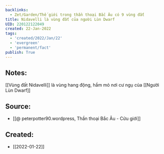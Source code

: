 ```yaml
---
backlinks:
  - Zet/Garden/Thế giới trong thần thoại Bắc Âu có 9 vùng đất
title: Nidavelli là vùng đất của người Lùn Dwarf
UID: 220122122049
created: 22-Jan-2022
tags:
  - 'created/2022/Jan/22'
  - 'evergreen'
  - 'permanent/fact'
publish: True
---
```

## Notes:
[[Vùng đất Nidavelli]] là vùng hang động, hầm mỏ nơi cư ngụ của [[Người Lùn Dwarf]]

## Source:
- [[@ peterpotter90.wordpress, Thần thoại Bắc Âu - Cửu giới]]


## Created:
- [[2022-01-22]]
